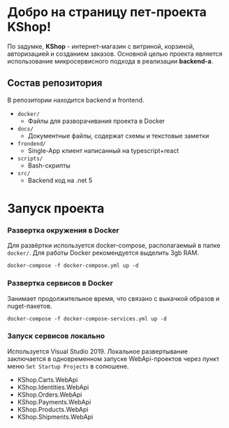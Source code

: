 # Добро на страницу пет-проекта KShop!

По задумке, **KShop** - интернет-магазин с витриной, корзиной, авторизацией и созданием заказов.
Основной целью проекта является использование микросервисного подхода в реализации **backend-а**.


## Состав репозитория

В репозитории находится backend и frontend.

 - `docker/`
	 - Файлы для разворачивания проекта в Docker
 - `docs/`
	 - Документные файлы, содержат схемы и  текстовые заметки
 - `frondend/`
	 - Single-App клиент написанный на typescript+react
 - `scripts/`
	 - Bash-скрипты 
 - `src/`
	 - Backend код на .net 5


# Запуск проекта

### Развертка окружения в Docker
Для развёртки используется docker-compose, располагаемый в папке `docker/`.
Для работы Docker рекомендуется выделить 3gb RAM.
```
docker-compose -f docker-compose.yml up -d
```
### Развертка сервисов в Docker
Занимает продолжительное время, что связано с выкачкой образов и nuget-пакетов.
```
docker-compose -f docker-compose-services.yml up -d
```
### Запуск сервисов локально
Используется Visual Studio 2019.
Локальное развертывание заключается в одновременном запуске WebApi-проектов через пункт меню `Set Startup Projects` в солюшене.

 - KShop.Carts.WebApi 
 - KShop.Identities.WebApi 
 - KShop.Orders.WebApi
 - KShop.Payments.WebApi 
 - KShop.Products.WebApi 
 - KShop.Shipments.WebApi
